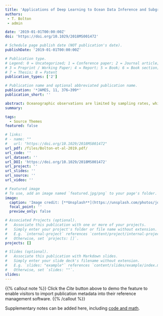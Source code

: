 ```yaml
---
title: 'Applications of Deep Learning to Ocean Data Inference and Subgrid Parameterization'
authors:
 - T. Bolton
 - admin

date: '2019-01-01T00:00:00Z'
doi: 'https://doi.org/10.1029/2018MS001472'

# Schedule page publish date (NOT publication's date).
publishDate: '2019-01-01T00:00:00Z'

# Publication type.
# Legend: 0 = Uncategorized; 1 = Conference paper; 2 = Journal article;
# 3 = Preprint / Working Paper; 4 = Report; 5 = Book; 6 = Book section;
# 7 = Thesis; 8 = Patent
publication_types: ['2']

# Publication name and optional abbreviated publication name.
publication: '*JAMES, 11, 376–399*'
publication_short: ''

abstract: Oceanographic observations are limited by sampling rates, while ocean models are limited by finite resolution and high viscosity and diffusion coefficients. Therefore, both data from observations and ocean models lack information at small and fast scales. Methods are needed to either extract information, extrapolate, or upscale existing oceanographic data sets, to account for or represent unresolved physical processes. Here we use machine learning to leverage observations and model data by predicting unresolved turbulent processes and subsurface flow fields. As a proof of concept, we train convolutional neural networks on degraded data from a high-resolution quasi-geostrophic ocean model. We demonstrate that convolutional neural networks successfully replicate the spatiotemporal variability of the subgrid eddy momentum forcing, are capable of generalizing to a range of dynamical behaviors, and can be forced to respect global momentum conservation. The training data of our convolutional neural networks can be subsampled to 10–20% of the original size without a significant decrease in accuracy. We also show that the subsurface flow field can be predicted using only information at the surface (e.g., using only satellite altimetry data). Our results indicate that data-driven approaches can be exploited to predict both subgrid and large-scale processes, while respecting physical principles, even when data are limited to a particular region or external forcing. Our in-depth study presents evidence for the successful design of ocean eddy parameterizations for implementation in coarse-resolution climate models.
summary: 

tags:
  - Source Themes
featured: false

# links:
# - name: ""
#   url: "https://doi.org/10.1029/2018MS001472"
url_pdf: /files/Bolton-et-al-2019.pdf/
url_code: ''
url_dataset: ''
url_DOI: 'https://doi.org/10.1029/2018MS001472'
url_project: ''
url_slides: ''
url_source: ''
url_video: ''

# Featured image
# To use, add an image named `featured.jpg/png` to your page's folder.
image:
  caption: 'Image credit: [**Unsplash**](https://unsplash.com/photos/jdD8gXaTZsc)'
  focal_point: ''
  preview_only: false

# Associated Projects (optional).
#   Associate this publication with one or more of your projects.
#   Simply enter your project's folder or file name without extension.
#   E.g. `internal-project` references `content/project/internal-project/index.md`.
#   Otherwise, set `projects: []`.
projects: []

# Slides (optional).
#   Associate this publication with Markdown slides.
#   Simply enter your slide deck's filename without extension.
#   E.g. `slides: "example"` references `content/slides/example/index.md`.
#   Otherwise, set `slides: ""`.
slides:
---
```


{{% callout note %}}
Click the _Cite_ button above to demo the feature to enable visitors to import publication metadata into their reference management software.
{{% /callout %}}

Supplementary notes can be added here, including [code and math](https://wowchemy.com/docs/content/writing-markdown-latex/).
